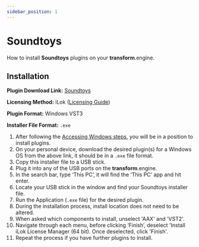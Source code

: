 ```yaml
---
sidebar_position: 1
---
```


# Soundtoys

How to install **Soundtoys** plugins on your **transform**.engine.

## Installation

**Plugin Download Link:** [Soundtoys](https://storage.googleapis.com/soundtoys-download/download.html)

**Licensing Method:** iLok ([Licensing Guide](../ilok.md))

**Plugin Format:** Windows VST3

**Installer File Format:** `.exe`

1. After following the [Accessing Windows steps](../installation.md#accessing-the-plugin-host-to-install-plugins), you will be in a position to install plugins.
2. On your personal device, download the desired plugin(s) for a Windows OS from the above link, it should be in a `.exe` file format.
3. Copy this installer file to a USB stick.
4. Plug it into any of the USB ports on the **transform**.engine.
5. In the search bar, type ‘This PC’, it will find the ‘This PC’ app and hit enter.
6. Locate your USB stick in the window and find your Soundtoys installer file.
7. Run the Application (`.exe` file) for the desired plugin.
8. During the installation process, install location does not need to be altered.
9. When asked which components to install, unselect 'AAX' and 'VST2'.
10. Navigate through each menu, before clicking ‘Finish’, deselect 'Install iLok License Manager (64 bit). Once deselected, click 'Finish'.
11. Repeat the process if you have further plugins to install.
